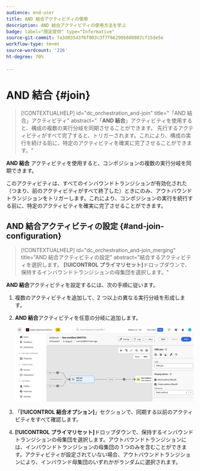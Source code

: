 ```yaml
---
audience: end-user
title: AND 結合アクティビティの使用
description: AND 結合アクティビティの使用方法を学ぶ
badge: label="限定提供" type="Informative"
source-git-commit: 7a3d03543f6f903c3f7f66299b600807cf15de5e
workflow-type: tm+mt
source-wordcount: '226'
ht-degree: 70%

---
```


# AND 結合 {#join}

>[!CONTEXTUALHELP]
>id="dc_orchestration_and-join"
>title="「AND 結合」アクティビティ"
>abstract="「**AND 結合**」アクティビティを使用すると、構成の複数の実行分岐を同期させることができます。 先行するアクティビティがすべて完了すると、トリガーされます。これにより、構成の実行を続ける前に、特定のアクティビティを確実に完了させることができます。"

**AND 結合** アクティビティを使用すると、コンポジションの複数の実行分岐を同期できます。

このアクティビティは、すべてのインバウンドトランジションが有効化された（つまり、前のアクティビティがすべて終了した）ときにのみ、アウトバウンドトランジションをトリガーします。これにより、コンポジションの実行を続行する前に、特定のアクティビティを確実に完了させることができます。

## AND 結合アクティビティの設定 {#and-join-configuration}

>[!CONTEXTUALHELP]
>id="dc_orchestration_and-join_merging"
>title="AND 結合アクティビティの設定"
>abstract="結合するアクティビティを選択します。 **[!UICONTROL プライマリセット]**&#x200B;ドロップダウンで、保持するインバウンドトランジションの母集団を選択します。"

**AND 結合**&#x200B;アクティビティを設定するには、次の手順に従います。

1. 複数のアクティビティを追加して、2 つ以上の異なる実行分岐を形成します。
1. **AND 結合**&#x200B;アクティビティを任意の分岐に追加します。

   ![](../assets/and-join.png)

1. 「**[!UICONTROL 結合オプション]**」セクションで、同期する以前のアクティビティをすべて確認します。
1. **[!UICONTROL プライマリセット]**&#x200B;ドロップダウンで、保持するインバウンドトランジションの母集団を選択します。アウトバウンドトランジションには、インバウンドトランジションの母集団の 1 つのみを含むことができます。アクティビティが設定されていない場合、アウトバウンドトランジションにより、インバウンド母集団のいずれかがランダムに選択されます。
